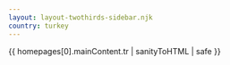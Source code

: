 ```yaml
---
layout: layout-twothirds-sidebar.njk
country: turkey
---
```

{{ homepages[0].mainContent.tr | sanityToHTML | safe }}